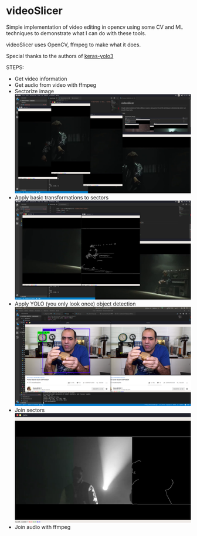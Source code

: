# videoSlicer
Simple implementation of video editing in opencv using some CV and ML techniques to demonstrate what I can do with these tools.

videoSlicer uses OpenCV, ffmpeg to make what it does.

Special thanks to the authors of [keras-yolo3](https://github.com/qqwweee/keras-yolo3)

STEPS:
- Get video information
- Get audio from video with ffmpeg
- Sectorize image
![Alt text](images/splitting_in_sectors.png?raw=true "split")
- Apply basic transformations to sectors
![Alt text](images/transforming_sectors.png?raw=true "split")
- Apply YOLO (you only look once) object detection
![Alt text](images/yolo.png?raw=true "split")
- Join sectors
![Alt text](images/join.png?raw=true "split")
- Join audio with ffmpeg